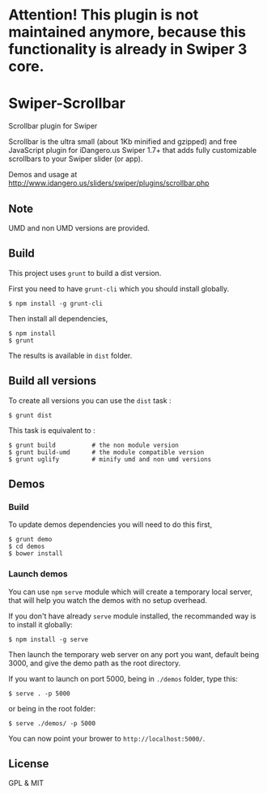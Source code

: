 # Attention! This plugin is not maintained anymore, because this functionality is already in Swiper 3 core.

# Swiper-Scrollbar

Scrollbar plugin for Swiper

Scrollbar is the ultra small (about 1Kb minified and gzipped) and free JavaScript plugin for iDangero.us Swiper 1.7+ that adds fully customizable scrollbars to your Swiper slider (or app).

Demos and usage at http://www.idangero.us/sliders/swiper/plugins/scrollbar.php

## Note

UMD and non UMD versions are provided.

## Build

This project uses `grunt` to build a dist version.

First you need to have `grunt-cli` which you should install globally.
```
$ npm install -g grunt-cli

```

Then install all dependencies,

```
$ npm install
$ grunt
```

The results is available in `dist` folder.

## Build all versions

To create all versions you can use the `dist` task :
```
$ grunt dist
```

This task is equivalent to :
```
$ grunt build          # the non module version
$ grunt build-umd      # the module compatible version
$ grunt uglify         # minify umd and non umd versions
```

## Demos

### Build

To update demos dependencies you will need to do this first,
```
$ grunt demo
$ cd demos
$ bower install
```

### Launch demos

You can use `npm` `serve` module which will create a temporary local server, that will help you watch the demos with no setup overhead.

If you don't have already `serve` module installed, the recommanded way is to install it globally:
```
$ npm install -g serve
```

Then launch the temporary web server on any port you want, default being 3000, and give the demo path as the root directory.

If you want to launch on port 5000, being in `./demos` folder, type this:
```
$ serve . -p 5000

```

or being in the root folder:
```
$ serve ./demos/ -p 5000
```

You can now point your brower to `http://localhost:5000/`.

## License

GPL & MIT
